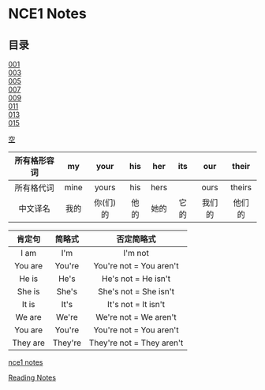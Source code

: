 # **NCE1 Notes**  
## **目录**  
[001](https://github.com/moodHappy/HelloWorld/blob/master/NCE%20notes%20md%2FNCE%20Note1%2F001.md)  
[003](https://github.com/moodHappy/HelloWorld/blob/master/NCE%20notes%20md%2FNCE%20Note1%2F003.md)  
[005](https://github.com/moodHappy/HelloWorld/blob/master/NCE%20notes%20md%2FNCE%20Note1%2F005.md)  
[007](https://github.com/moodHappy/HelloWorld/blob/master/NCE%20notes%20md%2FNCE%20Note1%2F007.md)  
[009](https://github.com/moodHappy/HelloWorld/blob/master/NCE%20notes%20md%2FNCE%20Note1%2F009.md)  
[011](https://github.com/moodHappy/HelloWorld/blob/master/NCE%20notes%20md%2FNCE%20Note1%2F011.md)  
[013](https://github.com/moodHappy/HelloWorld/blob/master/NCE%20notes%20md%2FNCE%20Note1%2F013.md)  
[015](https://github.com/moodHappy/HelloWorld/blob/master/NCE%20notes%20md%2FNCE%20Note1%2F015.md)  

[空](https://github.com/moodHappy/HelloWorld/blob/master/NCE%20notes%20md%2FNCE%20Note1%2F013.md)  


<center>

| 所有格形容词 | my   | your | his  | her  | its  | our  | their |
|:----------:|:----:|:----:|:----:|:----:|:----:|:----:|:-----:|
| 所有格代词   | mine | yours| his  | hers |     | ours | theirs|
| 中文译名     | 我的  | 你(们)的   | 他的   | 她的   |它的    | 我们的 | 他们的 |

</center>


| 肯定句   | 简略式     | 否定简略式                   |
|:----------:|:----------:|:-------------------------:|
| I am       | I'm        | I'm not                   |
| You are    | You're     | You're not = You aren't   |
| He is      | He's       | He's not = He isn't       |
| She is     | She's      | She's not = She isn't     |
| It is      | It's       | It's not = It isn't       |
| We are     | We're      | We're not = We aren't    |
| You are    | You're     | You're not = You aren't   |
| They are   | They're    | They're not = They aren't |



[nce1 notes](https://github.com/moodHappy/HelloWorld/blob/master/NCE%20notes%20md%2FNCE%20Note1%2Fnce1%20notes.txt
)  



[Reading Notes](https://github.com/moodHappy/HelloWorld/blob/master/Reading%20notes.md)  


